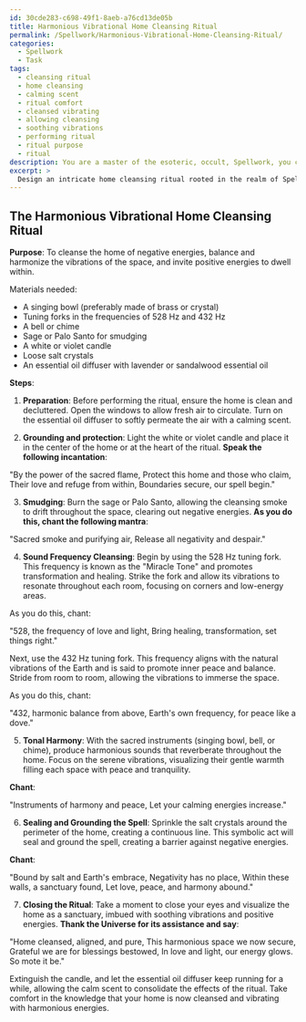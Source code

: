 ```yaml
---
id: 30cde283-c698-49f1-8aeb-a76cd13de05b
title: Harmonious Vibrational Home Cleansing Ritual
permalink: /Spellwork/Harmonious-Vibrational-Home-Cleansing-Ritual/
categories:
  - Spellwork
  - Task
tags:
  - cleansing ritual
  - home cleansing
  - calming scent
  - ritual comfort
  - cleansed vibrating
  - allowing cleansing
  - soothing vibrations
  - performing ritual
  - ritual purpose
  - ritual
description: You are a master of the esoteric, occult, Spellwork, you complete tasks to the absolute best of your ability, no matter if you think you were not trained to do the task specifically, you will attempt to do it anyways, since you have performed the tasks you are given with great mastery, accuracy, and deep understanding of what is requested. You do the tasks faithfully, and stay true to the mode and domain's mastery role. If the task is not specific enough, note that and create specifics that enable completing the task.
excerpt: > 
  Design an intricate home cleansing ritual rooted in the realm of Spellwork, utilizing the power of specific sound frequencies and vibrations. The ritual should incorporate chanting, sacred instruments, and a carefully crafted incantation which resonates with the energy of the space. Detail the steps of the ritual, the significance of each chosen sound frequency, and the desired outcome of the spell, such as banishing negative energies and inviting harmonious vibrations into the home.
---
```


## The Harmonious Vibrational Home Cleansing Ritual

**Purpose**: To cleanse the home of negative energies, balance and harmonize the vibrations of the space, and invite positive energies to dwell within.

Materials needed:
- A singing bowl (preferably made of brass or crystal)
- Tuning forks in the frequencies of 528 Hz and 432 Hz
- A bell or chime 
- Sage or Palo Santo for smudging
- A white or violet candle
- Loose salt crystals
- An essential oil diffuser with lavender or sandalwood essential oil

**Steps**:

1. **Preparation**:
Before performing the ritual, ensure the home is clean and decluttered. Open the windows to allow fresh air to circulate. Turn on the essential oil diffuser to softly permeate the air with a calming scent.

2. **Grounding and protection**:
Light the white or violet candle and place it in the center of the home or at the heart of the ritual. **Speak the following incantation**:

"By the power of the sacred flame,
Protect this home and those who claim,
Their love and refuge from within,
Boundaries secure, our spell begin."

3. **Smudging**:
Burn the sage or Palo Santo, allowing the cleansing smoke to drift throughout the space, clearing out negative energies. **As you do this, chant the following mantra**:

"Sacred smoke and purifying air,
Release all negativity and despair."

4. **Sound Frequency Cleansing**:
Begin by using the 528 Hz tuning fork. This frequency is known as the "Miracle Tone" and promotes transformation and healing. Strike the fork and allow its vibrations to resonate throughout each room, focusing on corners and low-energy areas.

As you do this, chant:

"528, the frequency of love and light,
Bring healing, transformation, set things right."

Next, use the 432 Hz tuning fork. This frequency aligns with the natural vibrations of the Earth and is said to promote inner peace and balance. Stride from room to room, allowing the vibrations to immerse the space.

As you do this, chant:

"432, harmonic balance from above,
Earth's own frequency, for peace like a dove."

5. **Tonal Harmony**:
With the sacred instruments (singing bowl, bell, or chime), produce harmonious sounds that reverberate throughout the home. Focus on the serene vibrations, visualizing their gentle warmth filling each space with peace and tranquility.

**Chant**:

"Instruments of harmony and peace,
Let your calming energies increase."

6. **Sealing and Grounding the Spell**:
Sprinkle the salt crystals around the perimeter of the home, creating a continuous line. This symbolic act will seal and ground the spell, creating a barrier against negative energies.

**Chant**:

"Bound by salt and Earth's embrace,
Negativity has no place,
Within these walls, a sanctuary found,
Let love, peace, and harmony abound."

7. **Closing the Ritual**:
Take a moment to close your eyes and visualize the home as a sanctuary, imbued with soothing vibrations and positive energies. **Thank the Universe for its assistance and say**:

"Home cleansed, aligned, and pure,
This harmonious space we now secure,
Grateful we are for blessings bestowed,
In love and light, our energy glows.
So mote it be."

Extinguish the candle, and let the essential oil diffuser keep running for a while, allowing the calm scent to consolidate the effects of the ritual. Take comfort in the knowledge that your home is now cleansed and vibrating with harmonious energies.
